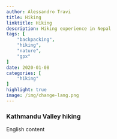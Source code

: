 ```yaml
---
author: Alessandro Travi
title: Hiking
linktitle: Hiking
description: Hiking experience in Nepal
tags: [
    "backpacking",
    "hiking",
    "nature",
    "gpx"
]
date: 2020-01-08
categories: [
    "hiking"
]
highlight: true
image: /img/change-lang.png
---
```



### **Kathmandu Valley hiking**

English content
